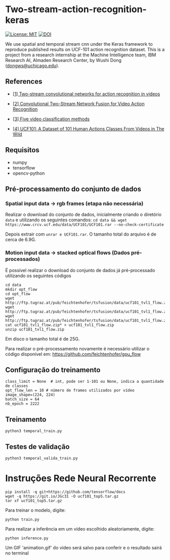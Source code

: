 # Two-stream-action-recognition-keras
[![License: MIT](https://img.shields.io/badge/License-MIT-yellow.svg)](https://opensource.org/licenses/MIT)
[![DOI](https://zenodo.org/badge/127003611.svg)](https://zenodo.org/badge/latestdoi/127003611) 

We use spatial and temporal stream cnn under the Keras framework to reproduce published results on UCF-101 action recognition dataset. This is a project from a research internship at the Machine Intelligence team, IBM Research AI, Almaden Research Center, by Wushi Dong (dongws@uchicago.edu).


## References

*  [[1] Two-stream convolutional networks for action recognition in videos](http://papers.nips.cc/paper/5353-two-stream-convolutional)

*  [[2] Convolutional Two-Stream Network Fusion for Video Action Recognition](https://github.com/feichtenhofer/twostreamfusion)

*  [[3] Five video classification methods](https://github.com/harvitronix/five-video-classification-methods/blob/master/README.md)

*  [[4] UCF101: A Dataset of 101 Human Actions Classes From Videos in The Wild](https://arxiv.org/abs/1212.0402)


## Requisitos

  * numpy
  * tensorflow
  * opencv-python

## Pré-processamento do conjunto de dados

### Spatial input data -> rgb frames (etapa não necessária)

  Realizar o download do conjunto de dados, inicialmente criando o diretório `data` e utilizando os seguintes comandos:
  `cd data && wget https://www.crcv.ucf.edu/data/UCF101/UCF101.rar --no-check-certificate`
  
  Depois extrair com `unrar e UCF101.rar`. O tamanho total do arquivo é de cerca de 6.9G.

### Motion input data -> stacked optical flows (Dados pré-processados)

  É possível realizar o download do conjunto de dados já pré-processado utilizando os seguintes códigos
  ```
  cd data
  mkdir opt_flow
  cd opt_flow
  wget http://ftp.tugraz.at/pub/feichtenhofer/tsfusion/data/ucf101_tvl1_flow.zip.001
  wget http://ftp.tugraz.at/pub/feichtenhofer/tsfusion/data/ucf101_tvl1_flow.zip.002
  wget http://ftp.tugraz.at/pub/feichtenhofer/tsfusion/data/ucf101_tvl1_flow.zip.003
  cat ucf101_tvl1_flow.zip* > ucf101_tvl1_flow.zip
  unzip ucf101_tvl1_flow.zip
  ```
  Em disco o tamanho total é de 25G.

  Para realizar o pré-processamento novamente é necessário utilizar o código disponível em: https://github.com/feichtenhofer/gpu_flow

## Configuração do treinamento

  ```
  class_limit = None  # int, pode ser 1-101 ou None, indica a quantidade de classes
  opt_flow_len = 10 # número de frames utilizados por vídeo
  image_shape=(224, 224)
  batch_size = 64
  nb_epoch = 2222
  ```

## Treinamento

  `python3 temporal_train.py`


## Testes de validação

  `python3 temporal_valida_train.py`

# Instruções Rede Neural Recorrente

    pip install -q git+https://github.com/tensorflow/docs
    wget -q https://git.io/JGc31 -O ucf101_top5.tar.gz
    tar xf ucf101_top5.tar.gz 
    
Para treinar o modelo, digite:

    python train.py
    
Para realizar a inferência em um vídeo escolhido aleatoriamente, digite:

    python inference.py
    
Um GIF 'animation.gif' do vídeo será salvo para conferir e o resultado sairá no terminal
